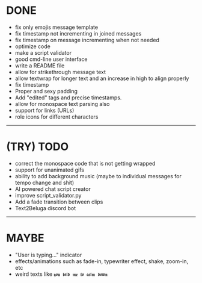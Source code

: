 # DONE
- fix only emojis message template
- fix timestamp not incrementing in joined messages
- fix timestamp on message incrementing when not needed
- optimize code
- make a script validator
- good cmd-line user interface
- write a README file
- allow for strikethrough message text
- allow textwrap for longer text and an increase in high to align properly
- fix timestamp
- Proper and sexy padding
- Add "edited" tags and precise timestamps.
- allow for monospace text parsing also 
- support for links (URLs)
- role icons for different characters

----------------------------------------------------

# (TRY) TODO
- correct the monospace code that is not getting wrapped
- support for unanimated gifs
- ability to add background music (maybe to individual messages for tempo change and shit)
- AI powered chat script creator
- improve script_validator.py
- Add a fade transition between clips
- Text2Beluga discord bot

----------------------------------------------------

# MAYBE
- "User is typing..." indicator
- effects/animations such as fade-in, typewriter effect, shake, zoom-in, etc
- weird texts like `𝖞𝖔𝖚 𝖙𝖔𝖑𝖉 𝖒𝖊 𝖙𝖔 𝖈𝖆𝖑𝖒 𝖉𝖔𝖜𝖓`
